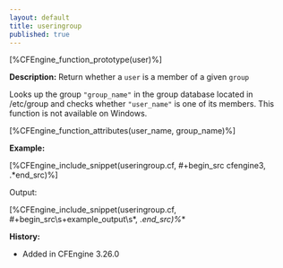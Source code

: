 ```yaml
---
layout: default
title: useringroup
published: true
---
```


[%CFEngine_function_prototype(user)%]

**Description:** Return whether a `user` is a member of a given `group`

Looks up the group `"group_name"` in the group database located in /etc/group and checks whether `"user_name"` is one of its members. This function is not available on Windows.

[%CFEngine_function_attributes(user_name, group_name)%]

**Example:**

[%CFEngine_include_snippet(useringroup.cf, #\+begin_src cfengine3, .*end_src)%]

Output:

[%CFEngine_include_snippet(useringroup.cf, #\+begin_src\s+example_output\s*, .*end_src)%**


**History:**

- Added in CFEngine 3.26.0
